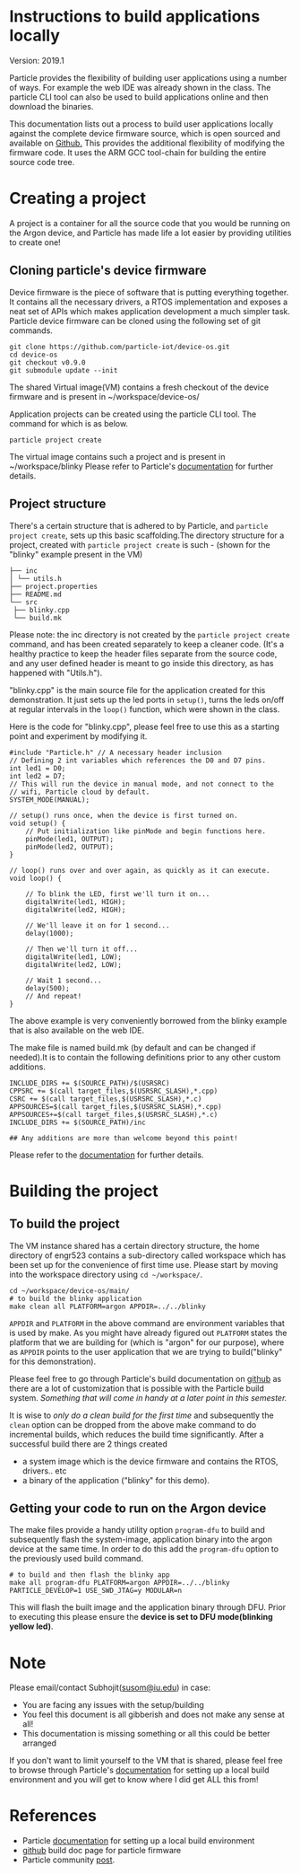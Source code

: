 # Instructions to build applications locally

Version: 2019.1  

Particle provides the flexibility of building user applications using
a number of ways. For example the web IDE was already shown in the
class. The particle CLI tool can also be used to build applications
online and then download the binaries.

This documentation lists out a process to build user applications
locally against the complete device firmware source, which is open
sourced and available on [Github.](https://github.com/particle-iot/device-os) This provides the additional
flexibility of modifying the firmware code. It uses the ARM GCC
tool-chain for building the entire source code tree.


<a id="orgc331188"></a>

# Creating a project

A project is a container for all the source code that you would be
running on the Argon device, and Particle has made life a lot easier
by providing utilities to create one!


<a id="orgf4d400b"></a>

## Cloning particle's device firmware

Device firmware is the piece of software that is putting everything
together. It contains all the necessary drivers, a RTOS
implementation and exposes a neat set of APIs which makes
application development a much simpler task.
Particle device firmware can be cloned using the following set of
git commands.

    git clone https://github.com/particle-iot/device-os.git
    cd device-os
    git checkout v0.9.0
    git submodule update --init

The shared Virtual image(VM) contains a fresh checkout of the
device firmware and is present in ~/workspace/device-os/

Application projects can be created using the particle CLI
tool. The command for which is as below.

    particle project create

The virtual image contains such a project and is present in
~/workspace/blinky
Please refer to Particle's [documentation](https://docs.particle.io/tutorials/developer-tools/cli/#working-with-projects-and-libraries) for further details. 


<a id="org9832710"></a>

## Project structure

There's a certain structure that is adhered to by Particle, and
`particle project create`, sets up this basic scaffolding.The
directory structure for a project, created with `particle project
   create` is such - (shown for the "blinky" example present in the VM)

    ├── inc
    │ └── utils.h
    ├── project.properties
    ├── README.md
    └── src
     ├── blinky.cpp
     └── build.mk

Please note: the inc directory is not created by the `particle
   project create` command, and has been created separately to keep a
cleaner code. (It's a healthy practice to keep the header files
separate from the source code, and any user defined header is meant
to go inside this directory, as has happened with "Utils.h").

"blinky.cpp" is the main source file for the application created
for this demonstration. It just sets up the led ports in `setup()`,
turns the leds on/off at regular intervals in the `loop()`
function, which were shown in the class.

Here is the code for "blinky.cpp", please feel free to use this as
a starting point and experiment by modifying it.

    #include "Particle.h" // A necessary header inclusion
    // Defining 2 int variables which references the D0 and D7 pins.
    int led1 = D0;
    int led2 = D7;
    // This will run the device in manual mode, and not connect to the
    // wifi, Particle cloud by default.
    SYSTEM_MODE(MANUAL);
    
    // setup() runs once, when the device is first turned on.
    void setup() {
    	// Put initialization like pinMode and begin functions here.
    	pinMode(led1, OUTPUT);
    	pinMode(led2, OUTPUT);
    }
    
    // loop() runs over and over again, as quickly as it can execute.
    void loop() {
    
    	// To blink the LED, first we'll turn it on...
    	digitalWrite(led1, HIGH);
    	digitalWrite(led2, HIGH);
    
    	// We'll leave it on for 1 second...
    	delay(1000);
    
    	// Then we'll turn it off...
    	digitalWrite(led1, LOW);
    	digitalWrite(led2, LOW);
    
    	// Wait 1 second...
    	delay(500);
    	// And repeat!
    }

The above example is very conveniently borrowed from the blinky
example that is also available on the web IDE.

The make file is named build.mk (by default and can be changed if
needed).It is to contain the following definitions prior to any
other custom additions.

    INCLUDE_DIRS += $(SOURCE_PATH)/$(USRSRC)  
    CPPSRC += $(call target_files,$(USRSRC_SLASH),*.cpp)
    CSRC += $(call target_files,$(USRSRC_SLASH),*.c)
    APPSOURCES=$(call target_files,$(USRSRC_SLASH),*.cpp)
    APPSOURCES+=$(call target_files,$(USRSRC_SLASH),*.c)
    INCLUDE_DIRS += $(SOURCE_PATH)/inc
    
    ## Any additions are more than welcome beyond this point!

Please refer to the [documentation](https://docs.particle.io/support/particle-tools-faq/local-build/#including-additional-header-directories) for further details.


<a id="orge948ec4"></a>

# Building the project


<a id="org5d24b8a"></a>

## To build the project

The VM instance shared has a certain directory structure, the home
directory of engr523 contains a sub-directory called workspace which
has been set up for the convenience of first time use. Please start
by moving into the workspace directory using `cd ~/workspace/`.

    cd ~/workspace/device-os/main/
    # to build the blinky application
    make clean all PLATFORM=argon APPDIR=../../blinky

`APPDIR` and `PLATFORM` in the above command are environment
variables that is used by make. As you might have already figured
out `PLATFORM` states the platform that we are building for (which
is "argon" for our purpose), where as `APPDIR` points to the user
application that we are trying to build("blinky" for this
demonstration).

Please feel free to go through Particle's build documentation on
[github](https://github.com/particle-iot/device-os/blob/v0.8.0-rc.27/docs/build.md#quick-start) as there are a lot of customization that is possible with
the Particle build system. *Something that will come in handy at a
later point in this semester.*

It is wise to *only do a clean build for the first time* and subsequently
the `clean` option can be dropped from the above make command to do
incremental builds, which reduces the build time significantly.
After a successful build there are 2 things created

-   a system image which is the device firmware and contains the RTOS,
    drivers.. etc
-   a binary of the application ("blinky" for this demo).


<a id="orgbb191f0"></a>

## Getting your code to run on the Argon device

The make files provide a handy utility option `program-dfu` to
build and subsequently flash the system-image, application binary
into the argon device at the same time. In order to do this add the
`program-dfu` option to the previously used build command.

    # to build and then flash the blinky app
    make all program-dfu PLATFORM=argon APPDIR=../../blinky PARTICLE_DEVELOP=1 USE_SWD_JTAG=y MODULAR=n

This will flash the built image and the application binary through
DFU. Prior to executing this please ensure the **device is set to
DFU mode(blinking yellow led)**.


<a id="orgbd22de5"></a>

# Note

Please email/contact Subhojit(susom@iu.edu) in case:

-   You are facing any issues with the setup/building
-   You feel this document is all gibberish and does not make any sense at all!
-   This documentation is missing something or all this could be better arranged

If you don't want to limit yourself to the VM that is shared, please
feel free to browse through Particle's [documentation](https://docs.particle.io/support/particle-tools-faq/local-build/) for setting up
a local build environment and you will get to know where I did get
ALL this from!


<a id="org434c676"></a>

# References

-   Particle [documentation](https://docs.particle.io/support/particle-tools-faq/local-build/) for setting up a local build environment
-   [github](https://github.com/particle-iot/device-os/blob/v0.8.0-rc.27/docs/build.md#quick-start) build doc page for particle firmware
-   Particle community [post](https://community.particle.io/t/locally-building-firmware-for-the-argon-and-xenon-boards/46765).

